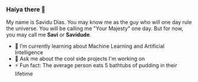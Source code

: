 ### Haiya there 👋

My name is Savidu Dias. You may know me as the guy who will one day rule the universe. You will be calling me "Your Majesty" one day. But for now, you may call me **Savi** or **Savidude**.

- 🌱 I’m currently learning about Machine Learning and Artificial Intelligence
- 💬 Ask me about the cool side projects I'm working on
- ⚡ Fun fact: The average person eats 5 bathtubs of pudding in their lifetime
